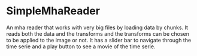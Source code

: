 SimpleMhaReader
===============

An mha reader that works with very big files by loading data by chunks. It reads both the data and the transforms and the transforms can be chosen to be applied to the image or not. It has a slider bar to navigate through the time serie and a play button to see a movie of the time serie.
